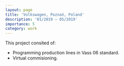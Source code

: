 ```yaml
---
layout: page
title: 'Volkswagen, Poznań, Poland'
description: '01/2019 – 05/2019'
importance: 5
category: work
---
```


This project consited of:  

* Programming production lines in Vass 06 standard.
* Virtual commisioning.
